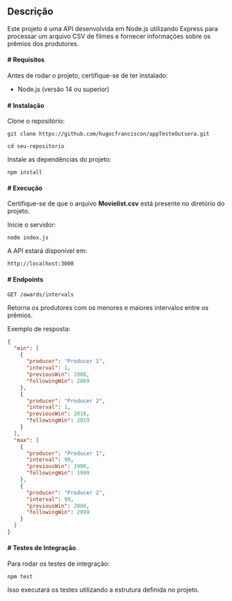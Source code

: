 ## Descrição

Este projeto é uma API desenvolvida em Node.js utilizando Express para processar um arquivo CSV de filmes e fornecer informações sobre os prêmios dos produtores.

#### # Requisitos

Antes de rodar o projeto, certifique-se de ter instalado:

- Node.js (versão 14 ou superior)

#### # Instalação

Clone o repositório:

    git clone https://github.com/hugocfranciscon/appTesteOutsera.git

    cd seu-repositorio

Instale as dependências do projeto:

    npm install

#### # Execução

Certifique-se de que o arquivo **Movielist.csv** está presente no diretório do projeto.

Inicie o servidor:

    node index.js

A API estará disponível em:

    http://localhost:3000

#### # Endpoints

    GET /awards/intervals

Retorna os produtores com os menores e maiores intervalos entre os prêmios.

Exemplo de resposta:

```json
{
  "min": [
    {
      "producer": "Producer 1",
      "interval": 1,
      "previousWin": 2008,
      "followingWin": 2009
    },
    {
      "producer": "Producer 2",
      "interval": 1,
      "previousWin": 2018,
      "followingWin": 2019
    }
  ],
  "max": [
    {
      "producer": "Producer 1",
      "interval": 99,
      "previousWin": 1900,
      "followingWin": 1999
    },
    {
      "producer": "Producer 2",
      "interval": 99,
      "previousWin": 2000,
      "followingWin": 2099
    }
  ]
}
```

#### # Testes de Integração
Para rodar os testes de integração:

    npm test

Isso executará os testes utilizando a estrutura definida no projeto.
